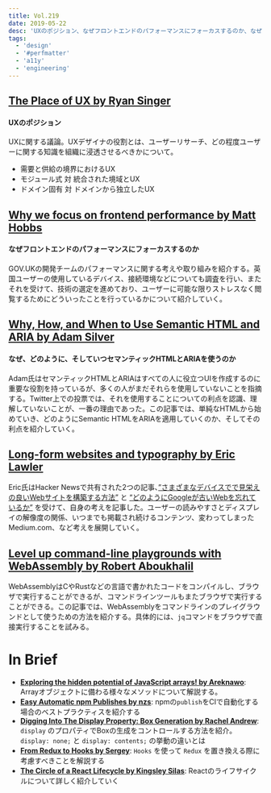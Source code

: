 ```yaml
---
title: Vol.219
date: 2019-05-22
desc: 'UXのポジション、なぜフロントエンドのパフォーマンスにフォーカスするのか、なぜ、どのように、そしていつセマンティックHTMLとARIAを使うのか'
tags:
  - 'design'
  - '#perfmatter'
  - 'a11y'
  - 'engineering'
---
```


## [The Place of UX by Ryan Singer](https://m.signalvnoise.com/the-place-of-ux/)

#### UXのポジション

UXに関する議論。UXデザイナの役割とは、ユーザーリサーチ、どの程度ユーザーに関する知識を組織に浸透させるべきかについて。

- 需要と供給の境界におけるUX
- モジュール式 対 統合された境域とUX
- ドメイン固有 対 ドメインから独立したUX

## [Why we focus on frontend performance by Matt Hobbs](https://technology.blog.gov.uk/2019/04/18/why-we-focus-on-frontend-performance/)

#### なぜフロントエンドのパフォーマンスにフォーカスするのか

GOV.UKの開発チームのパフォーマンスに関する考えや取り組みを紹介する。英国ユーザーの使用しているデバイス、接続環境などについても調査を行い、またそれを受けて、技術の選定を進めており、ユーザーに可能な限りストレスなく閲覧するためにどういったことを行っているかについて紹介していく。

## [Why, How, and When to Use Semantic HTML and ARIA by Adam Silver](https://css-tricks.com/why-how-and-when-to-use-semantic-html-and-aria/)

#### なぜ、どのように、そしていつセマンティックHTMLとARIAを使うのか

Adam氏はセマンティックHTMLとARIAはすべての人に役立つUIを作成するのに重要な役割を持っているが、多くの人がまだそれらを使用していないことを指摘する。Twitter上での投票では、それを使用することについての利点を認識、理解していないことが、一番の理由であった。この記事では、単純なHTMLから始めていき、どのようにSemantic HTMLをARIAを適用していくのか、そしてその利点を紹介していく。

## [Long-form websites and typography by Eric Lawler](https://lawler.io/scrivings/long-form-websites-and-typography/)

Eric氏はHacker Newsで共有された2つの記事、[”さまざまなデバイスでで見栄えの良いWebサイトを構築する方法”](https://jrl.ninja/etc/1/) と [“どのようにGoogleが古いWebを忘れているか”](http://stop.zona-m.net/2018/01/indeed-it-seems-that-google-is-forgetting-the-old-web/) を受けて、自身の考えを記事した。ユーザーの読みやすさとディスプレイの解像度の関係、いつまでも掲載され続けるコンテンツ、変わってしまったMedium.com、など考えを展開していく。

## [Level up command-line playgrounds with WebAssembly by Robert Aboukhalil](https://opensource.com/article/19/4/command-line-playgrounds-webassembly)

WebAssemblyはCやRustなどの言語で書かれたコードをコンパイルし、ブラウザで実行することができるが、コマンドラインツールもまたブラウザで実行することができる。この記事では、WebAssemblyをコマンドラインのプレイグラウンドとして使うための方法を紹介する。具体的には、`jq`コマンドをブラウザで直接実行することを試みる。

# In Brief
- [**Exploring the hidden potential of JavaScript arrays! by Areknawo**](https://areknawo.com/exploring-the-hidden-potential-of-javascript-arrays/): Arrayオブジェクトに備わる様々なメソッドについて解説する。
- [**Easy Automatic npm Publishes by nzs**](https://blog.npmjs.org/post/184553141742/easy-automatic-npm-publishes): npmの`publish`をCIで自動化する場合のベストプラクティスを紹介する
- [**Digging Into The Display Property: Box Generation by Rachel Andrew**](https://www.smashingmagazine.com/2019/05/display-box-generation/): `display` のプロパティでBoxの生成をコントロールする方法を紹介。 `display: none;` と `display: contents;` の挙動の違いとは
- [**From Redux to Hooks by Sergey**](https://staleclosures.dev/from-redux-to-hooks-case-study/): `Hooks` を使って `Redux`  を置き換える際に考慮すべきことを解説する
- [**The Circle of a React Lifecycle by Kingsley Silas**](https://css-tricks.com/the-circle-of-a-react-lifecycle/): Reactのライフサイクルについて詳しく紹介していく
